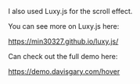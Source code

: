 I also used Luxy.js for the scroll effect. 

You can see more on Luxy.js here: 

https://min30327.github.io/luxy.js/

Can check out the full demo here:

https://demo.davisgary.com/hover
